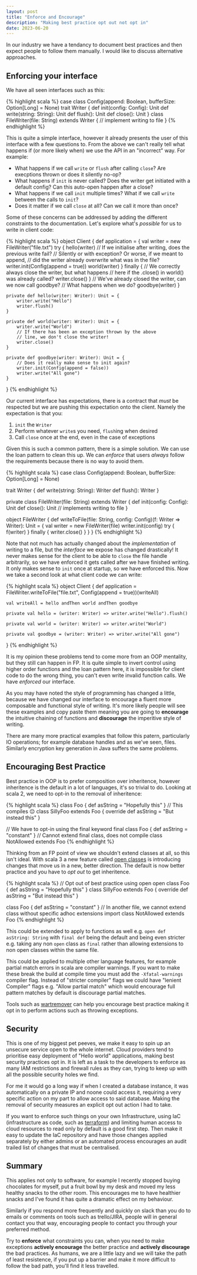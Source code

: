 ```yaml
---
layout: post
title: "Enforce and Encourage"
description: "Making best practice opt out not opt in"
date: 2023-06-20
---
```


In our industry we have a tendancy to document best practices and then expect people to follow them manually. I would like to discuss alternative approaches.

## Enforcing your interface

We have all seen interfaces such as this:

{% highlight scala %}
case class Config(append: Boolean, bufferSize: Option[Long] = None)
trait Writer {
    def init(config: Config): Unit
    def write(string: String): Unit
    def flush(): Unit
    def close(): Unit
}
class FileWriter(file: String) extends Writer {
    // implement writing to file
}
{% endhighlight %}

This is quite a simple interface, however it already presents the user of this interface with a few questions to. From the above we can't really tell what happens if (or more likely when) we use the API in an "incorrect" way. For example:

- What happens if we call `write` or `flush` after calling `close`? Are execptions thrown or does it silently no-op?
- What happens if `init` is never called? Does the writer get initiated with a default config? Can this auto-open happen after a close?
- What happens if we call `init` multiple times? What if we call `write` between the calls to `init`?
- Does it matter if we call `close` at all? Can we call it more than once?

Some of these concerns can be addressed by adding the different constraints to the documentation. Let's explore what's _possible_ for us to write in client code:

{% highlight scala %}
object Client {
    def application = {
        val writer = new FileWriter("file.txt")
        try {
            hello(writer)
            // If we initialise after writing, does the previous write fail?
            // Silently or with exception? Or worse, if we meant to append,
            // did the writer already overwrite what was in the file?
            writer.init(Config(append = true))
            world(writer)
        } finally {
            // We correctly always close the writer, but what happens
            // here if the .close() in world() was already called?
            writer.close()
        }
        // We've already closed the writer, can we now call goodbye?
        // What happens when we do?
        goodbye(writer)
    }

    private def hello(writer: Writer): Unit = {
        writer.write("Hello")
        writer.flush()
    }

    private def world(writer: Writer): Unit = {
        writer.write("World")
        // If there has been an exception thrown by the above
        // line, we don't close the writer!
        writer.close()
    }

    private def goodbye(writer: Writer): Unit = {
        // Does it really make sense to init again?
        writer.init(Config(append = false))
        writer.write("All gone")
    }

}
{% endhighlight %}

Our current interface has expectations, there is a contract that _must_ be respected but we are pushing this expectation onto the client. Namely the expectation is that you:
1. `init` the `Writer`
1. Perform whatever `write`s you need, `flush`ing when desired
1. Call `close` once at the end, even in the case of exceptions

Given this is such a common pattern, there is a simple solution. We can use the loan pattern to clean this up. We can _enforce_ that users _always_ follow the requirements because there is no way to avoid them.

{% highlight scala %}
case class Config(append: Boolean, bufferSize: Option[Long] = None)

trait Writer {
    def write(string: String): Writer
    def flush(): Writer
}

private class FileWriter(file: String) extends Writer {
    def init(config: Config): Unit
    def close(): Unit
    // implements writing to file
}

object FileWriter {
    def writeToFile(file: String, config: Config)(f: Writer => Writer): Unit = {
        val writer = new FileWriter(file)
        writer.init(config)
        try { f(writer) } finally { writer.close() }
    }
}
{% endhighlight %}

Note that not much has actually changed about the _implementation_ of writing to a file, but the _interface_ we expose has changed drastically! It never makes sense for the client to be able to `close` the file handle arbitrarily, so we have enforced it gets called after we have finished writing. It only makes sense to `init` once at startup, so we have enforced this. Now we take a second look at what client code we can write:

{% highlight scala %}
object Client {
    def application = FileWriter.writeToFile("file.txt", Config(append = true))(writeAll)

    val writeAll = hello andThen world andThen goodbye

    private val hello = (writer: Writer) => writer.write("Hello").flush()

    private val world = (writer: Writer) => writer.write("World")

    private val goodbye = (writer: Writer) => writer.write("All gone")

}
{% endhighlight %}


It is my opinion these problems tend to come more from an OOP mentality, but they still can happen in FP. It is quite simple to invert control using higher order functions and the loan pattern here, it is impossible for client code to do the wrong thing, you can't even write invalid function calls. We have _enforced_ our interface.

As you may have noted the style of programming has changed a little, because we have changed our interface to encourage a fluent more composable and functional style of writing. It's more likely people will see these examples and copy paste them meaning you are going to **encourage** the intuitive chaining of functions and **discourage** the imperitive style of writing.

There are many more practical examples that follow this patern, particularly IO operations; for example database handles and as we've seen, files. Similarly encryption key generation in Java suffers the same problems.

## Encouraging Best Practice

Best practice in OOP is to prefer composition over inheritence, however inheritence is the default in a lot of languages, it's so trivial to do. Looking at scala 2, we need to opt-in to the removal of inheritence:

{% highlight scala %}
class Foo { def asString = "Hopefully this" }
// This compiles 😔
class SillyFoo extends Foo {
    override def asString = "But instead this"
}

// We have to opt-in using the final keyword
final class Foo { def asString = "constant" }
// Cannot extend final class, does not compile
class NotAllowed extends Foo
{% endhighlight %}

Thinking from an FP point of view we shouldn't extend classes at all, so this isn't ideal. With scala 3 a new feature called [open classes](http://dotty.epfl.ch/docs/reference/other-new-features/open-classes.html) is introducing changes that move us in a new, better direction. The default is now better practice and you have to _opt out_ to get inheritence.

{% highlight scala %}
// Opt out of best practice using open
open class Foo { def asString = "Hopefully this" }
class SillyFoo extends Foo {
    override def asString = "But instead this"
}

class Foo { def asString = "constant" }
// In another file, we cannot extend class without specific adhoc extensions import
class NotAllowed extends Foo
{% endhighlight %}

This could be extended to apply to functions as well e.g. `open def asString: String` with `final def` being the default and being even stricter e.g. taking any non `open` class as `final` rather than allowing extensions to non open classes within the same file.

This could be applied to multiple other language features, for example partial match errors in scala are compiler warnings. If you want to make these break the build at compile time you must add the `-Xfatal-warnings` compiler flag. Instead of "stricter compiler" flags we could have "lenient Compiler" flags e.g. "Allow partial match" which would encourage full pattern matches by default is discourage partial matches.

Tools such as [wartremover](https://www.wartremover.org/) can help you encourage best practice making it opt in to perform actions such as throwing exceptions.

## Security

This is one of my biggest pet peeves, we make it easy to spin up an unsecure service open to the whole internet. Cloud providers tend to prioritise easy deployment of "Hello world" applications, making best security practices opt in. It is left as a task to the developers to enforce as many IAM restrictions and firewall rules as they can, trying to keep up with all the possible security holes we find.

For me it would go a long way if when I created a database instance, it was automatically on a private IP and noone could access it, requiring a very specific action on my part to allow access to said database. Making the removal of security measures an explicit opt out action I had to take.

If you want to enforce such things on your own Infrastructure, using IaC (infrastructure as code, such as [terraform](https://www.terraform.io/)) and limiting human access to cloud resources to read only by default is a good first step. Then make it easy to update the IaC repository and have those changes applied separately by either admins or an automated process encourages an audit trailed list of changes that must be centralised.

## Summary

This applies not only to software, for example I recently stopped buying chocolates for myself, put a fruit bowl by my desk and moved my less healthy snacks to the other room. This encourages me to have healthier snacks and I've found it has quite a dramatic effect on my behaviour.

Similarly if you respond more frequently and quickly on slack than you do to emails or comments on tools such as trello/JIRA, people will in general contact you that way, encouraging people to contact you through your preferred method.

Try to **enforce** what constraints you can, when you need to make exceptions **actively encourage** the better practice and **actively discourage** the bad practices. As humans, we are a little lazy and we will take the path of least resistence, if you put up a barrier and make it more difficult to follow the bad path, you'll find it less travelled.
